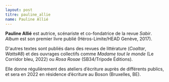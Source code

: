 ```yaml
---
layout: post
titre: pauline_allie
name: Pauline Allié
---
```

**Pauline Allié** est autrice, scénariste et co-fondatrice de la revue *Sabir*. *Album* est son premier livre publié (Héros-Limite/HEAD Genève, 2017). 

D'autres textes sont publiés dans des revues de littérature (*Coaltar*, *Watts#8*) et des ouvrages collectifs comme *Madame tout le monde* (Le Corridor bleu, 2022) ou *Rosa Rosae* (SB34/Tripode Éditions). 

Elle donne régulièrement des ateliers d’écriture auprès de différents publics, et sera en 2022 en résidence d’écriture au Boson (Bruxelles, BE).